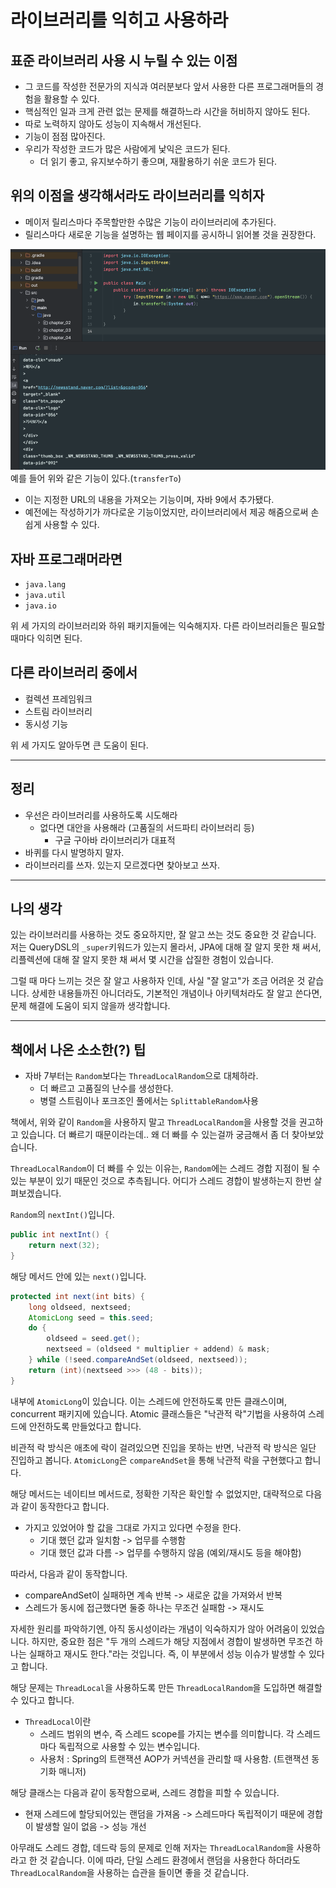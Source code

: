 # 라이브러리를 익히고 사용하라
## 표준 라이브러리 사용 시 누릴 수 있는 이점
- 그 코드를 작성한 전문가의 지식과 여러분보다 앞서 사용한 다른 프로그래머들의 경험을 활용할 수 있다.
- 핵심적인 일과 크게 관련 없는 문제를 해결하느라 시간을 허비하지 않아도 된다. 
- 따로 노력하지 않아도 성능이 지속해서 개선된다.
- 기능이 점점 많아진다.
- 우리가 작성한 코드가 많은 사람에게 낯익은 코드가 된다.
  - 더 읽기 좋고, 유지보수하기 좋으며, 재활용하기 쉬운 코드가 된다.


## 위의 이점을 생각해서라도 라이브러리를 익히자
- 메이저 릴리스마다 주목할만한 수많은 기능이 라이브러리에 추가된다.
- 릴리스마다 새로운 기능을 설명하는 웹 페이지를 공시하니 읽어볼 것을 권장한다.

![img.png](img.png)
예를 들어 위와 같은 기능이 있다.(`transferTo`) 
- 이는 지정한 URL의 내용을 가져오는 기능이며, 자바 9에서 추가됐다.
- 예전에는 작성하기가 까다로운 기능이었지만, 라이브러리에서 제공 해줌으로써 손쉽게 사용할 수 있다.


## 자바 프로그래머라면 
- `java.lang`
- `java.util`
- `java.io`

위 세 가지의 라이브러리와 하위 패키지들에는 익숙해지자. 다른 라이브러리들은 필요할 때마다 익히면 된다. 


## 다른 라이브러리 중에서 
- 컬렉션 프레임워크
- 스트림 라이브러리 
- 동시성 기능

위 세 가지도 알아두면 큰 도움이 된다.

---

## 정리
- 우선은 라이브러리를 사용하도록 시도해라 
  - 없다면 대안을 사용해라 (고품질의 서드파티 라이브러리 등)
    - 구글 구아바 라이브러리가 대표적 
- 바퀴를 다시 발명하지 말자.
- 라이브러리를 쓰자. 있는지 모르겠다면 찾아보고 쓰자. 

---

## 나의 생각
있는 라이브러리를 사용하는 것도 중요하지만, 잘 알고 쓰는 것도 중요한 것 같습니다. 저는 QueryDSL의 `_super`키워드가 있는지 몰라서, JPA에 대해 잘 알지 못한 채 써서, 리플렉션에 대해 잘 알지 못한 채 써서 몇 시간을 삽질한 경험이 있습니다.

그럴 때 마다 느끼는 것은 잘 알고 사용하자 인데, 사실 "잘 알고"가 조금 어려운 것 같습니다. 상세한 내용들까진 아니더라도, 기본적인 개념이나 아키텍처라도 잘 알고 쓴다면, 문제 해결에 도움이 되지 않을까 생각합니다.



---

## 책에서 나온 소소한(?) 팁
- 자바 7부터는 `Random`보다는 `ThreadLocalRandom`으로 대체하라.
  - 더 빠르고 고품질의 난수를 생성한다.
  - 병렬 스트림이나 포크조인 풀에서는 `SplittableRandom`사용


책에서, 위와 같이 `Random`을 사용하지 말고 `ThreadLocalRandom`을 사용할 것을 권고하고 있습니다. 더 빠르기 때문이라는데.. 왜 더 빠를 수 있는걸까 궁금해서 좀 더 찾아보았습니다.

`ThreadLocalRandom`이 더 빠를 수 있는 이유는, `Random`에는 스레드 경합 지점이 될 수 있는 부분이 있기 때문인 것으로 추측됩니다. 어디가 스레드 경합이 발생하는지 한번 살펴보겠습니다.

`Random`의 `nextInt()`입니다.
```java
public int nextInt() {
    return next(32);
}
```

해당 메서드 안에 있는 `next()`입니다.
```java
protected int next(int bits) {
    long oldseed, nextseed;
    AtomicLong seed = this.seed;
    do {
        oldseed = seed.get();
        nextseed = (oldseed * multiplier + addend) & mask;
    } while (!seed.compareAndSet(oldseed, nextseed));
    return (int)(nextseed >>> (48 - bits));
}
```

내부에 `AtomicLong`이 있습니다. 이는 스레드에 안전하도록 만든 클래스이며, concurrent 패키지에 있습니다. Atomic 클래스들은 "낙관적 락"기법을 사용하여 스레드에 안전하도록 만들었다고 합니다.

비관적 락 방식은 애초에 락이 걸려있으면 진입을 못하는 반면, 낙관적 락 방식은 일단 진입하고 봅니다. `AtomicLong`은 `compareAndSet`을 통해 낙관적 락을 구현했다고 합니다.

해당 메서드는 네이티브 메서드로, 정확한 기작은 확인할 수 없었지만, 대략적으로 다음과 같이 동작한다고 합니다.

- 가지고 있었어야 할 값을 그대로 가지고 있다면 수정을 한다.
  - 기대 했던 값과 일치함 -> 업무를 수행함
  - 기대 했던 값과 다름 -> 업무를 수행하지 않음 (예외/재시도 등을 해야함)

따라서, 다음과 같이 동작합니다.
- compareAndSet이 실패하면 계속 반복 -> 새로운 값을 가져와서 반복
- 스레드가 동시에 접근했다면 둘중 하나는 무조건 실패함 -> 재시도


자세한 원리를 파악하기엔, 아직 동시성이라는 개념이 익숙하지가 않아 어려움이 있었습니다. 하지만, 중요한 점은 "두 개의 스레드가 해당 지점에서 경합이 발생하면 무조건 하나는 실패하고 재시도 한다."라는 것입니다. 즉, 이 부분에서 성능 이슈가 발생할 수 있다고 합니다.


해당 문제는 `ThreadLocal`을 사용하도록 만든 `ThreadLocalRandom`을 도입하면 해결할 수 있다고 합니다.
- `ThreadLocal`이란
  - 스레드 범위의 변수, 즉 스레드 scope를 가지는 변수를 의미합니다. 각 스레드마다 독립적으로 사용할 수 있는 변수입니다.
  - 사용처 : Spring의 트랜잭션 AOP가 커넥션을 관리할 때 사용함. (트랜잭션 동기화 매니저) 


해당 클래스는 다음과 같이 동작함으로써, 스레드 경합을 피할 수 있습니다.
- 현재 스레드에 할당되어있는 랜덤을 가져옴 -> 스레드마다 독립적이기 때문에 경합이 발생할 일이 없음 -> 성능 개선 


아무래도 스레드 경합, 데드락 등의 문제로 인해 저자는 `ThreadLocalRandom`을 사용하라고 한 것 같습니다. 이에 따라, 단일 스레드 환경에서 랜덤을 사용한다 하더라도 `ThreadLocalRandom`을 사용하는 습관을 들이면 좋을 것 같습니다.

